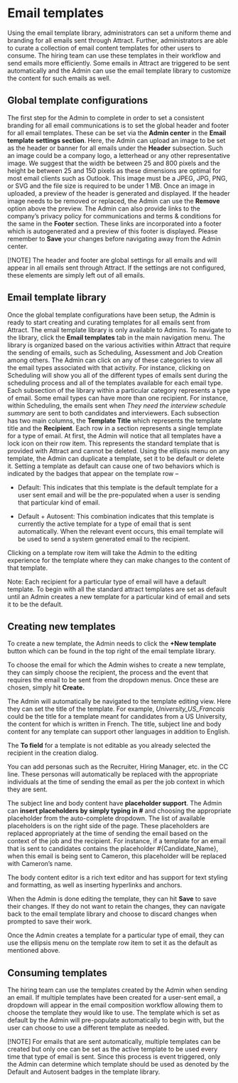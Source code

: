 Email templates 
================

Using the email template library, administrators can set a uniform theme and branding for all emails
sent through Attract. Further, administrators are able to curate a collection of email content
templates for other users to consume. The hiring team can use these templates in
their workflow and send emails more efficiently. Some emails in Attract are
triggered to be sent automatically and the Admin can use the email template
library to customize the content for such emails as well.

Global template configurations
------------------------------

The first step for the Admin to complete in order to set a consistent branding
for all email communications is to set the global header and footer for all
email templates. These can be set via the **Admin center** in the **Email
template settings section**. Here, the Admin can upload an image to be set as
the header or banner for all emails under the **Header** subsection. Such an
image could be a company logo, a letterhead or any other representative image.
We suggest that the width be between 25 and 800 pixels and the height be between
25 and 150 pixels as these dimensions are optimal for most email clients such as
Outlook. This image must be a JPEG, JPG, PNG, or SVG and the file size is
required to be under 1 MB. Once an image in uploaded, a preview of the header is
generated and displayed. If the header image needs to be removed or replaced,
the Admin can use the **Remove** option above the preview. The Admin can also
provide links to the company’s privacy policy for communications and terms &
conditions for the same in the **Footer** section. These links are incorporated
into a footer which is autogenerated and a preview of this footer is displayed.
Please remember to **Save** your changes before navigating away from the Admin
center.

[!NOTE] The header and footer are global settings for all emails and will appear
in all emails sent through Attract. If the settings are not configured, these
elements are simply left out of all emails.

Email template library 
-----------------------

Once the global template configurations have been setup, the Admin is ready to
start creating and curating templates for all emails sent from Attract. The email
template library is only available to Admins. To navigate to the library, click the
**Email templates** tab in the main navigation menu. The library
is organized based on the various activities within Attract that require the
sending of emails, such as Scheduling, Assessment and Job Creation among others.
The Admin can click on any of these categories to view all the email types
associated with that activity. For instance, clicking on Scheduling will show
you all of the different types of emails sent during the scheduling process and
all of the templates available for each email type. Each subsection of the
library within a particular category represents a type of email. Some email
types can have more than one recipient. For instance, within Scheduling,
the emails sent when *They need the interview schedule summary* are sent to both
candidates and interviewers. Each subsection has two main columns, the
**Template Title** which represents the template title and the **Recipient**.
Each row in a section represents a single template for a type of email. At
first, the Admin will notice that all templates have a lock icon on their row
item. This represents the standard template that is provided with Attract and
cannot be deleted. Using the ellipsis menu on any template, the Admin can
duplicate a template, set it to be default or delete it. Setting a template as
default can cause one of two behaviors which is indicated by the badges that
appear on the template row –

-   Default: This indicates that this template is the default template for a
    user sent email and will be the pre-populated when a user is sending that
    particular kind of email.

-   Default + Autosent: This combination indicates that this template is
    currently the active template for a type of email that is sent
    automatically. When the relevant event occurs, this email template will be
    used to send a system generated email to the recipient.

Clicking on a template row item will take the Admin to the editing experience
for the template where they can make changes to the content of that template.

Note: Each recipient for a particular type of email will have a default
template. To begin with all the standard attract templates are set as default
until an Admin creates a new template for a particular kind of email and sets it
to be the default.

Creating new templates
----------------------

To create a new template, the Admin needs to click the **+New template** button
which can be found in the top right of the email template library.

To choose the email for which the Admin wishes to create a new template, they
can simply choose the recipient, the process and the event that requires the
email to be sent from the dropdown menus. Once these are chosen, simply hit
**Create.**

The Admin will automatically be navigated to the template editing view. Here
they can set the title of the template. For example, *University_US_Francais*
could be the title for a template meant for candidates from a US University, the
content for which is written in French. The title, subject line and body content
for any template can support other languages in addition to English.

The **To field** for a template is not editable as you already selected the
recipient in the creation dialog.

You can add personas such as the Recruiter, Hiring Manager, etc. in the CC line.
These personas will automatically be replaced with the appropriate individuals
at the time of sending the email as per the job context in which they are sent.

The subject line and body content have **placeholder support**. The Admin can
**insert placeholders by simply typing in \#** and choosing the appropriate
placeholder from the auto-complete dropdown. The list of available placeholders
is on the right side of the page. These placeholders are replaced appropriately
at the time of sending the email based on the context of the job and the
recipient. For instance, if a template for an email that is sent to candidates
contains the placeholder \#{Candidate_Name}, when this email is being sent to
Cameron, this placeholder will be replaced with Cameron’s name.

The body content editor is a rich text editor and has support for text styling
and formatting, as well as inserting hyperlinks and anchors.

When the Admin is done editing the template, they can hit **Save** to save their
changes. If they do not want to retain the changes, they can navigate back to
the email template library and choose to discard changes when prompted to save
their work.

Once the Admin creates a template for a particular type of email, they can use
the ellipsis menu on the template row item to set it as the default as mentioned
above.

Consuming templates
-------------------

The hiring team can use the templates created by the Admin when sending an
email. If multiple templates have been created for a user-sent email, a dropdown
will appear in the email composition workflow allowing them to choose the
template they would like to use. The template which is set as default by the
Admin will pre-populate automatically to begin with, but the user can choose to
use a different template as needed.

[!NOTE] For emails that are sent automatically, multiple templates can be created
but only one can be set as the active template to be used every time that type
of email is sent. Since this process is event triggered, only the Admin can
determine which template should be used as denoted by the Default and Autosent
badges in the template library.

